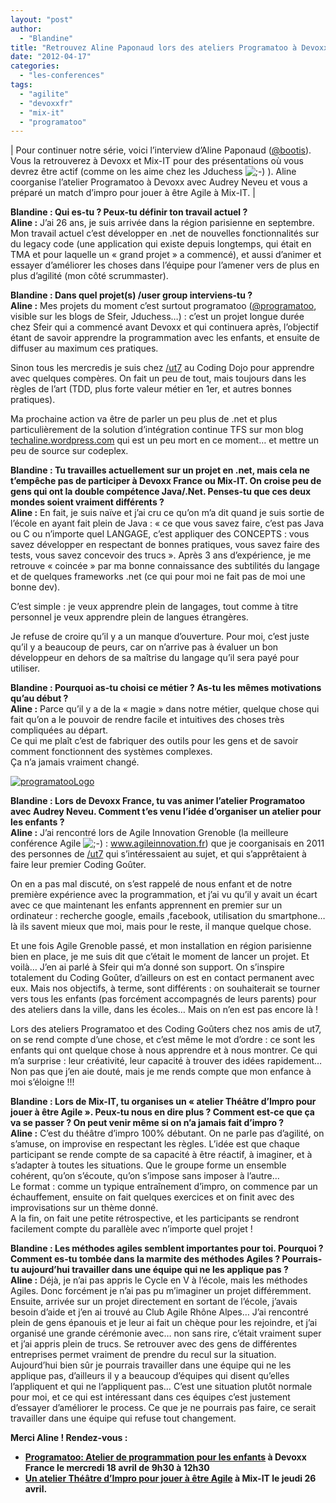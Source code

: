 ```yaml
---
layout: "post"
author: 
  - "Blandine"
title: "Retrouvez Aline Paponaud lors des ateliers Programatoo à Devoxx France et Théâtre d&#8217;Impro pour jouer à être Agile à Mix-IT"
date: "2012-04-17"
categories: 
  - "les-conferences"
tags: 
  - "agilite"
  - "devoxxfr"
  - "mix-it"
  - "programatoo"
---
```


| Pour continuer notre série, voici l’interview d’Aline Paponaud ([@bootis](http://twitter.com/#!/bootis)). Vous la retrouverez à Devoxx et Mix-IT pour des présentations où vous devrez être actif (comme on les aime chez les Jduchess ![;-)](http://jduchess.org/duchess-france/wp-includes/images/smilies/icon_wink.gif) ). Aline coorganise l’atelier Programatoo à Devoxx avec Audrey Neveu et vous a préparé un match d’impro pour jouer à être Agile à Mix-IT. |

**Blandine : Qui es-tu ? Peux-tu définir ton travail actuel ?**  
**Aline :** J’ai 26 ans, je suis arrivée dans la région parisienne en septembre.  
Mon travail actuel c’est développer en .net de nouvelles fonctionnalités sur du legacy code (une application qui existe depuis longtemps, qui était en TMA et pour laquelle un « grand projet » a commencé), et aussi d’animer et essayer d’améliorer les choses dans l’équipe pour l’amener vers de plus en plus d’agilité (mon côté scrummaster).

**Blandine : Dans quel projet(s) /user group interviens-tu ?**  
**Aline :** Mes projets du moment c’est surtout programatoo ([@programatoo](http://twitter.com/#!/programatoo), visible sur les blogs de Sfeir, Jduchess…) : c’est un projet longue durée chez Sfeir qui a commencé avant Devoxx et qui continuera après, l’objectif étant de savoir apprendre la programmation avec les enfants, et ensuite de diffuser au maximum ces pratiques.

Sinon tous les mercredis je suis chez [/ut7](http://ut7.fr/) au Coding Dojo pour apprendre avec quelques compères. On fait un peu de tout, mais toujours dans les règles de l’art (TDD, plus forte valeur métier en 1er, et autres bonnes pratiques).

Ma prochaine action va être de parler un peu plus de .net et plus particulièrement de la solution d’intégration continue TFS sur mon blog [techaline.wordpress.com](http://techaline.wordpress.com/ "techaline.wordpress.com") qui est un peu mort en ce moment… et mettre un peu de source sur codeplex.

**Blandine : Tu travailles actuellement sur un projet en .net, mais cela ne t’empêche pas de participer à Devoxx France ou Mix-IT. On croise peu de gens qui ont la double compétence Java/.Net. Penses-tu que ces deux mondes soient vraiment différents ?**  
**Aline :** En fait, je suis naïve et j’ai cru ce qu’on m’a dit quand je suis sortie de l’école en ayant fait plein de Java : « ce que vous savez faire, c’est pas Java ou C ou n’importe quel LANGAGE, c’est appliquer des CONCEPTS : vous savez développer en respectant de bonnes pratiques, vous savez faire des tests, vous savez concevoir des trucs ». Après 3 ans d’expérience, je me retrouve « coincée » par ma bonne connaissance des subtilités du langage et de quelques frameworks .net (ce qui pour moi ne fait pas de moi une bonne dev).

C’est simple : je veux apprendre plein de langages, tout comme à titre personnel je veux apprendre plein de langues étrangères.

Je refuse de croire qu’il y a un manque d’ouverture. Pour moi, c’est juste qu’il y a beaucoup de peurs, car on n’arrive pas à évaluer un bon développeur en dehors de sa maîtrise du langage qu’il sera payé pour utiliser.

**Blandine : Pourquoi as-tu choisi ce métier ? As-tu les mêmes motivations qu’au début ?**  
**Aline :** Parce qu’il y a de la « magie » dans notre métier, quelque chose qui fait qu’on a le pouvoir de rendre facile et intuitives des choses très compliquées au départ.  
Ce qui me plaît c’est de fabriquer des outils pour les gens et de savoir comment fonctionnent des systèmes complexes.  
Ça n’a jamais vraiment changé.

[![programatooLogo](/assets/2012/04/2012-04-17-retrouvez-aline-paponaud-lors-des-ateliers-programatoo-a-devoxx-france-et-theatre-dimpro-pour-jouer-a-etre-agile-a-mix-it/6938661986_7f3cbab7d7_q.jpg)](http://twitter.com/#!/Programatoo "programatooLogo by jDuchess, on Flickr")

**Blandine : Lors de Devoxx France, tu vas animer l’atelier Programatoo avec Audrey Neveu. Comment t’es venu l’idée d’organiser un atelier pour les enfants ?**  
**Aline :** J’ai rencontré lors de Agile Innovation Grenoble (la meilleure conférence Agile ![;-)](http://jduchess.org/duchess-france/wp-includes/images/smilies/icon_wink.gif) : www.agileinnovation.fr) que je coorganisais en 2011 des personnes de [/ut7](www.ut7.fr) qui s’intéressaient au sujet, et qui s’apprêtaient à faire leur premier Coding Goûter.

On en a pas mal discuté, on s’est rappelé de nous enfant et de notre première expérience avec la programmation, et j’ai vu qu’il y avait un écart avec ce que maintenant les enfants apprennent en premier sur un ordinateur : recherche google, emails ,facebook, utilisation du smartphone… là ils savent mieux que moi, mais pour le reste, il manque quelque chose.

Et une fois Agile Grenoble passé, et mon installation en région parisienne bien en place, je me suis dit que c’était le moment de lancer un projet. Et voilà… J’en ai parlé à Sfeir qui m’a donné son support. On s’inspire totalement du Coding Goûter, d’ailleurs on est en contact permanent avec eux. Mais nos objectifs, à terme, sont différents : on souhaiterait se tourner vers tous les enfants (pas forcément accompagnés de leurs parents) pour des ateliers dans la ville, dans les écoles… Mais on n’en est pas encore là !

Lors des ateliers Programatoo et des Coding Goûters chez nos amis de ut7, on se rend compte d’une chose, et c’est même le mot d’ordre : ce sont les enfants qui ont quelque chose à nous apprendre et à nous montrer. Ce qui m’a surprise : leur créativité, leur capacité à trouver des idées rapidement… Non pas que j’en aie douté, mais je me rends compte que mon enfance à moi s’éloigne !!!

**Blandine : Lors de Mix-IT, tu organises un « atelier Théâtre d’Impro pour jouer à être Agile ». Peux-tu nous en dire plus ? Comment est-ce que ça va se passer ? On peut venir même si on n’a jamais fait d’impro ?**  
**Aline :** C’est du théâtre d’impro 100% débutant. On ne parle pas d’agilité, on s’amuse, on improvise en respectant les règles. L’idée est que chaque participant se rende compte de sa capacité à être réactif, à imaginer, et à s’adapter à toutes les situations. Que le groupe forme un ensemble cohérent, qu’on s’écoute, qu’on s’impose sans imposer à l’autre…  
Le format : comme un typique entraînement d’impro, on commence par un échauffement, ensuite on fait quelques exercices et on finit avec des improvisations sur un thème donné.  
A la fin, on fait une petite rétrospective, et les participants se rendront facilement compte du parallèle avec n’importe quel projet !

**Blandine : Les méthodes agiles semblent importantes pour toi. Pourquoi ? Comment es-tu tombée dans la marmite des méthodes Agiles ? Pourrais-tu aujourd’hui travailler dans une équipe qui ne les applique pas ?**  
**Aline :** Déjà, je n’ai pas appris le Cycle en V à l’école, mais les méthodes Agiles. Donc forcément je n’ai pas pu m’imaginer un projet différemment. Ensuite, arrivée sur un projet directement en sortant de l’école, j’avais besoin d’aide et j’en ai trouvé au Club Agile Rhône Alpes… J’ai rencontré plein de gens épanouis et je leur ai fait un chèque pour les rejoindre, et j’ai organisé une grande cérémonie avec… non sans rire, c’était vraiment super et j’ai appris plein de trucs. Se retrouver avec des gens de différentes entreprises permet vraiment de prendre du recul sur la situation.  
Aujourd’hui bien sûr je pourrais travailler dans une équipe qui ne les applique pas, d’ailleurs il y a beaucoup d’équipes qui disent qu’elles l’appliquent et qui ne l’appliquent pas… C’est une situation plutôt normale pour moi, et ce qui est intéressant dans ces équipes c’est justement d’essayer d’améliorer le process. Ce que je ne pourrais pas faire, ce serait travailler dans une équipe qui refuse tout changement.

**Merci Aline ! Rendez-vous :** 

- **[Programatoo: Atelier de programmation pour les enfants](http://www.devoxx.com/display/FR12/Programatoo++Atelier+de+programmation+pour+les+enfants) à Devoxx France le mercredi 18 avril de 9h30 à 12h30**
- **[Un atelier Théâtre d’Impro pour jouer à être Agile](http://www.mix-it.fr/session/17/un-atelier-theatre-d-impro-pour-jouer-a-etre-agile) à Mix-IT le jeudi 26 avril.**
